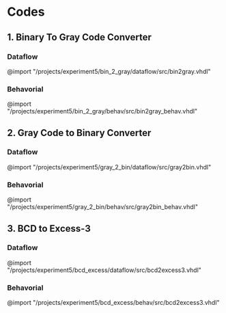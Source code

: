 # Codes

## 1. Binary To Gray Code Converter

### Dataflow

@import "/projects/experiment5/bin_2_gray/dataflow/src/bin2gray.vhdl"

### Behavorial

@import "/projects/experiment5/bin_2_gray/behav/src/bin2gray_behav.vhdl"

## 2. Gray Code to Binary Converter

### Dataflow

@import "/projects/experiment5/gray_2_bin/dataflow/src/gray2bin.vhdl"

### Behavorial

@import "/projects/experiment5/gray_2_bin/behav/src/gray2bin_behav.vhdl"

## 3. BCD to Excess-3

### Dataflow

@import "/projects/experiment5/bcd_excess/dataflow/src/bcd2excess3.vhdl"

### Behavorial

@import "/projects/experiment5/bcd_excess/behav/src/bcd2excess3.vhdl"